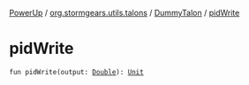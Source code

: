 [PowerUp](../../index.md) / [org.stormgears.utils.talons](../index.md) / [DummyTalon](index.md) / [pidWrite](./pid-write.md)

# pidWrite

`fun pidWrite(output: `[`Double`](https://kotlinlang.org/api/latest/jvm/stdlib/kotlin/-double/index.html)`): `[`Unit`](https://kotlinlang.org/api/latest/jvm/stdlib/kotlin/-unit/index.html)